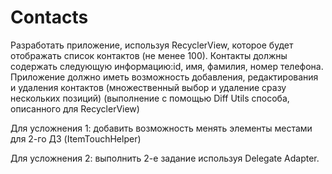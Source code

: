 # Contacts

Разработать приложение, используя RecyclerView, которое будет отображать список контактов (не менее 100). 
Контакты должны содержать следующую информацию:id, имя, фамилия, номер телефона. 
Приложение должно иметь возможность добавления, редактирования и удаления контактов
(множественный выбор и удаление сразу нескольких позиций) 
(выполнение с помощью Diff Utils способа, описанного для RecyclerView)

Для усложнения 1: добавить возможность менять элементы местами для 2-го ДЗ (ItemTouchHelper)

Для усложнения 2: выполнить 2-е задание используя Delegate Adapter.